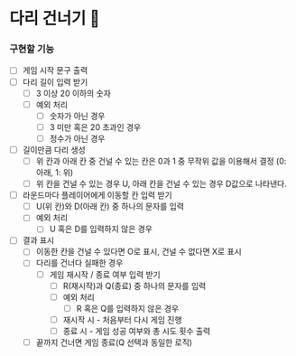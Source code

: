 # 다리 건너기 🌉

### 구현할 기능

- [ ] 게임 시작 문구 출력
- [ ] 다리 길이 입력 받기
  - [ ] 3 이상 20 이하의 숫자
  - [ ] 예외 처리
    - [ ] 숫자가 아닌 경우
    - [ ] 3 미만 혹은 20 초과인 경우
    - [ ] 정수가 아닌 경우
- [ ] 길이만큼 다리 생성
  - [ ] 위 칸과 아래 칸 중 건널 수 있는 칸은 0과 1 중 무작위 값을 이용해서 결정 (0: 아래, 1: 위)
  - [ ] 위 칸을 건널 수 있는 경우 U, 아래 칸을 건널 수 있는 경우 D값으로 나타낸다.
- [ ] 라운드마다 플레이어에게 이동할 칸 입력 받기
  - [ ] U(위 칸)와 D(아래 칸) 중 하나의 문자를 입력
  - [ ] 예외 처리
    - [ ] U 혹은 D를 입력하지 않은 경우
- [ ] 결과 표시
  - [ ] 이동한 칸을 건널 수 있다면 O로 표시, 건널 수 없다면 X로 표시
  - [ ] 다리를 건너다 실패한 경우
    - [ ] 게임 재시작 / 종료 여부 입력 받기
      - [ ] R(재시작)과 Q(종료) 중 하나의 문자를 입력
      - [ ] 예외 처리
        - [ ] R 혹은 Q를 입력하지 않은 경우
      - [ ] 재시작 시 - 처음부터 다시 게임 진행
      - [ ] 종료 시 - 게임 성공 여부와 총 시도 횟수 출력
  - [ ] 끝까지 건너면 게임 종료(Q 선택과 동일한 로직)